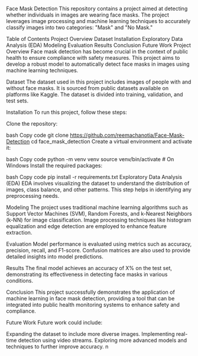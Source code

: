 Face Mask Detection
This repository contains a project aimed at detecting whether individuals in images are wearing face masks. The project leverages image processing and machine learning techniques to accurately classify images into two categories: "Mask" and "No Mask."

Table of Contents
Project Overview
Dataset
Installation
Exploratory Data Analysis (EDA)
Modeling
Evaluation
Results
Conclusion
Future Work
Project Overview
Face mask detection has become crucial in the context of public health to ensure compliance with safety measures. This project aims to develop a robust model to automatically detect face masks in images using machine learning techniques.

Dataset
The dataset used in this project includes images of people with and without face masks. It is sourced from public datasets available on platforms like Kaggle. The dataset is divided into training, validation, and test sets.

Installation
To run this project, follow these steps:

Clone the repository:

bash
Copy code
git clone https://github.com/reemachanotia/Face-Mask-Detection
cd face_mask_detection
Create a virtual environment and activate it:

bash
Copy code
python -m venv venv
source venv/bin/activate  # On Windows
Install the required packages:

bash
Copy code
pip install -r requirements.txt
Exploratory Data Analysis (EDA)
EDA involves visualizing the dataset to understand the distribution of images, class balance, and other patterns. This step helps in identifying any preprocessing needs.

Modeling
The project uses traditional machine learning algorithms such as Support Vector Machines (SVM), Random Forests, and k-Nearest Neighbors (k-NN) for image classification. Image processing techniques like histogram equalization and edge detection are employed to enhance feature extraction.

Evaluation
Model performance is evaluated using metrics such as accuracy, precision, recall, and F1-score. Confusion matrices are also used to provide detailed insights into model predictions.

Results
The final model achieves an accuracy of X% on the test set, demonstrating its effectiveness in detecting face masks in various conditions.

Conclusion
This project successfully demonstrates the application of machine learning in face mask detection, providing a tool that can be integrated into public health monitoring systems to enhance safety and compliance.

Future Work
Future work could include:

Expanding the dataset to include more diverse images.
Implementing real-time detection using video streams.
Exploring more advanced models and techniques to further improve accuracy.
n
